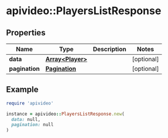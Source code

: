 # apivideo::PlayersListResponse

## Properties

| Name | Type | Description | Notes |
| ---- | ---- | ----------- | ----- |
| **data** | [**Array&lt;Player&gt;**](Player.md) |  | [optional] |
| **pagination** | [**Pagination**](Pagination.md) |  | [optional] |

## Example

```ruby
require 'apivideo'

instance = apivideo::PlayersListResponse.new(
  data: null,
  pagination: null
)
```


